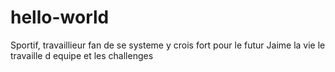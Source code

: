 # hello-world
Sportif, travaillieur fan de se systeme y crois fort pour le futur
Jaime la vie le travaille d equipe et les challenges
